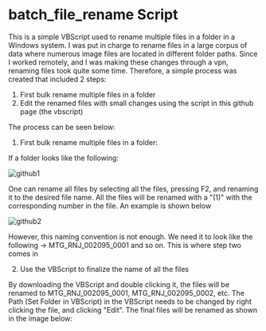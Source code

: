 # batch_file_rename Script

This is a simple VBScript used to rename multiple files in a folder in a Windows system. I was put in charge to rename files in a large corpus of data where numerous image files are located in different folder paths. Since I worked remotely, and I was making these changes through a vpn, renaming files took quite some time. Therefore, a simple process was created that included 2 steps:

1. First bulk rename multiple files in a folder
2. Edit the renamed files with small changes using the script in this github page (the vbscript)

The process can be seen below:

1. First bulk rename multiple files in a folder:

If a folder looks like the following:

![github1](https://user-images.githubusercontent.com/11956034/149407997-b0795fcd-c10e-4c87-aca9-7a4ab3358982.png)

One can rename all files by selecting all the files, pressing F2, and renaming it to the desired file name. All the files will be renamed with a "(1)" with the corresponding number in the file. An example is shown below

![github2](https://user-images.githubusercontent.com/11956034/149408652-73900f2f-0a6a-49de-be58-be54d1e5ee61.png)

However, this naming convention is not enough. We need it to look like the following -> MTG_RNJ_002095_0001 and so on. This is where step two comes in

2. Use the VBScript to finalize the name of all the files

By downloading the VBScript and double clicking it, the files will be renamed to MTG_RNJ_002095_0001, MTG_RNJ_002095_0002, etc. The Path (Set Folder in VBScript) in the VBScript needs to be changed by right clicking the file, and clicking "Edit". The final files will be renamed as shown in the image below:


